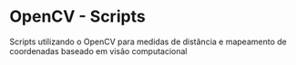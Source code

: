 # OpenCV - Scripts
Scripts utilizando o OpenCV para medidas de distância e mapeamento de coordenadas baseado em visão computacional
